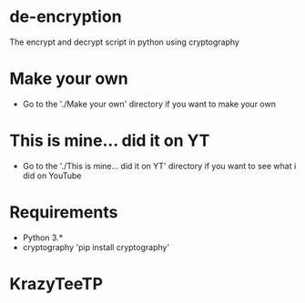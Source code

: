 # de-encryption
The encrypt and decrypt script in python using cryptography

# Make your own
- Go to the './Make your own' directory if you want to make your own

# This is mine... did it on YT
- Go to the './This is mine... did it on YT' directory if you want to see what i did on YouTube

# Requirements
- Python 3.*
- cryptography 'pip install cryptography'

# KrazyTeeTP
